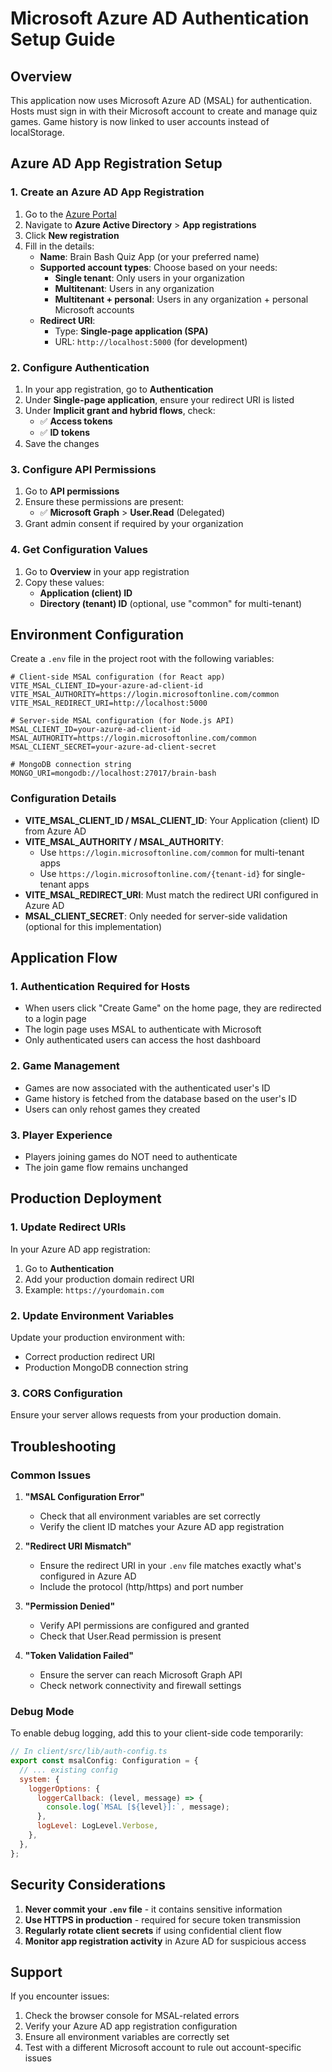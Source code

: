 # Microsoft Azure AD Authentication Setup Guide

## Overview

This application now uses Microsoft Azure AD (MSAL) for authentication. Hosts must sign in with their Microsoft account to create and manage quiz games. Game history is now linked to user accounts instead of localStorage.

## Azure AD App Registration Setup

### 1. Create an Azure AD App Registration

1. Go to the [Azure Portal](https://portal.azure.com)
2. Navigate to **Azure Active Directory** > **App registrations**
3. Click **New registration**
4. Fill in the details:
   - **Name**: Brain Bash Quiz App (or your preferred name)
   - **Supported account types**: Choose based on your needs:
     - **Single tenant**: Only users in your organization
     - **Multitenant**: Users in any organization
     - **Multitenant + personal**: Users in any organization + personal Microsoft accounts
   - **Redirect URI**: 
     - Type: **Single-page application (SPA)**
     - URL: `http://localhost:5000` (for development)

### 2. Configure Authentication

1. In your app registration, go to **Authentication**
2. Under **Single-page application**, ensure your redirect URI is listed
3. Under **Implicit grant and hybrid flows**, check:
   - ✅ **Access tokens**
   - ✅ **ID tokens**
4. Save the changes

### 3. Configure API Permissions

1. Go to **API permissions**
2. Ensure these permissions are present:
   - ✅ **Microsoft Graph** > **User.Read** (Delegated)
3. Grant admin consent if required by your organization

### 4. Get Configuration Values

1. Go to **Overview** in your app registration
2. Copy these values:
   - **Application (client) ID**
   - **Directory (tenant) ID** (optional, use "common" for multi-tenant)

## Environment Configuration

Create a `.env` file in the project root with the following variables:

```env
# Client-side MSAL configuration (for React app)
VITE_MSAL_CLIENT_ID=your-azure-ad-client-id
VITE_MSAL_AUTHORITY=https://login.microsoftonline.com/common
VITE_MSAL_REDIRECT_URI=http://localhost:5000

# Server-side MSAL configuration (for Node.js API)
MSAL_CLIENT_ID=your-azure-ad-client-id
MSAL_AUTHORITY=https://login.microsoftonline.com/common
MSAL_CLIENT_SECRET=your-azure-ad-client-secret

# MongoDB connection string
MONGO_URI=mongodb://localhost:27017/brain-bash
```

### Configuration Details

- **VITE_MSAL_CLIENT_ID / MSAL_CLIENT_ID**: Your Application (client) ID from Azure AD
- **VITE_MSAL_AUTHORITY / MSAL_AUTHORITY**: 
  - Use `https://login.microsoftonline.com/common` for multi-tenant apps
  - Use `https://login.microsoftonline.com/{tenant-id}` for single-tenant apps
- **VITE_MSAL_REDIRECT_URI**: Must match the redirect URI configured in Azure AD
- **MSAL_CLIENT_SECRET**: Only needed for server-side validation (optional for this implementation)

## Application Flow

### 1. Authentication Required for Hosts

- When users click "Create Game" on the home page, they are redirected to a login page
- The login page uses MSAL to authenticate with Microsoft
- Only authenticated users can access the host dashboard

### 2. Game Management

- Games are now associated with the authenticated user's ID
- Game history is fetched from the database based on the user's ID
- Users can only rehost games they created

### 3. Player Experience

- Players joining games do NOT need to authenticate
- The join game flow remains unchanged

## Production Deployment

### 1. Update Redirect URIs

In your Azure AD app registration:
1. Go to **Authentication**
2. Add your production domain redirect URI
3. Example: `https://yourdomain.com`

### 2. Update Environment Variables

Update your production environment with:
- Correct production redirect URI
- Production MongoDB connection string

### 3. CORS Configuration

Ensure your server allows requests from your production domain.

## Troubleshooting

### Common Issues

1. **"MSAL Configuration Error"**
   - Check that all environment variables are set correctly
   - Verify the client ID matches your Azure AD app registration

2. **"Redirect URI Mismatch"**
   - Ensure the redirect URI in your `.env` file matches exactly what's configured in Azure AD
   - Include the protocol (http/https) and port number

3. **"Permission Denied"**
   - Verify API permissions are configured and granted
   - Check that User.Read permission is present

4. **"Token Validation Failed"**
   - Ensure the server can reach Microsoft Graph API
   - Check network connectivity and firewall settings

### Debug Mode

To enable debug logging, add this to your client-side code temporarily:

```javascript
// In client/src/lib/auth-config.ts
export const msalConfig: Configuration = {
  // ... existing config
  system: {
    loggerOptions: {
      loggerCallback: (level, message) => {
        console.log(`MSAL [${level}]:`, message);
      },
      logLevel: LogLevel.Verbose,
    },
  },
};
```

## Security Considerations

1. **Never commit your `.env` file** - it contains sensitive information
2. **Use HTTPS in production** - required for secure token transmission
3. **Regularly rotate client secrets** if using confidential client flow
4. **Monitor app registration activity** in Azure AD for suspicious access

## Support

If you encounter issues:
1. Check the browser console for MSAL-related errors
2. Verify your Azure AD app registration configuration
3. Ensure all environment variables are correctly set
4. Test with a different Microsoft account to rule out account-specific issues 